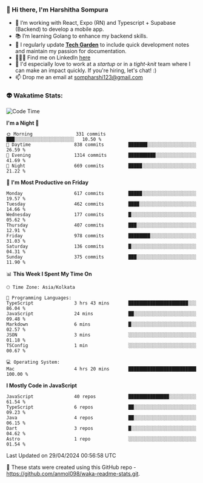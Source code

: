 ### 👋 Hi there, I'm Harshitha Sompura

- 🔧 I’m working with React, Expo (RN) and Typescript + Supabase (Backend) to develop a mobile app.
- 📚 I’m learning Golang to enhance my backend skills.
- 🌾 I regularly update **<u>[Tech Garden](https://tech-garden-hs.vercel.app/)</u>** to include quick development notes and maintain my passion for documentation.
- 👩🏻‍💻 Find me on LinkedIn <u>[here](https://www.linkedin.com/in/harshithasompura/)</u>
- 🐣 I'd especially love to work at a _startup_ or in a _tight-knit_ team where I can make an impact quickly. If you're hiring, let's chat! :)
- 📫 Drop me an email at [sompharshi123@gmail.com](mailto:sompharshi123@gmail.com)

### 👽 Wakatime Stats:
<!--START_SECTION:waka-->
![Code Time](http://img.shields.io/badge/Code%20Time-75%20hrs%2053%20mins-blue)

**I'm a Night 🦉** 

```text
🌞 Morning                331 commits         ███░░░░░░░░░░░░░░░░░░░░░░   10.50 % 
🌆 Daytime                838 commits         ███████░░░░░░░░░░░░░░░░░░   26.59 % 
🌃 Evening                1314 commits        ██████████░░░░░░░░░░░░░░░   41.69 % 
🌙 Night                  669 commits         █████░░░░░░░░░░░░░░░░░░░░   21.22 % 
```
📅 **I'm Most Productive on Friday** 

```text
Monday                   617 commits         █████░░░░░░░░░░░░░░░░░░░░   19.57 % 
Tuesday                  462 commits         ████░░░░░░░░░░░░░░░░░░░░░   14.66 % 
Wednesday                177 commits         █░░░░░░░░░░░░░░░░░░░░░░░░   05.62 % 
Thursday                 407 commits         ███░░░░░░░░░░░░░░░░░░░░░░   12.91 % 
Friday                   978 commits         ████████░░░░░░░░░░░░░░░░░   31.03 % 
Saturday                 136 commits         █░░░░░░░░░░░░░░░░░░░░░░░░   04.31 % 
Sunday                   375 commits         ███░░░░░░░░░░░░░░░░░░░░░░   11.90 % 
```


📊 **This Week I Spent My Time On** 

```text
🕑︎ Time Zone: Asia/Kolkata

💬 Programming Languages: 
TypeScript               3 hrs 43 mins       ██████████████████████░░░   86.04 % 
JavaScript               24 mins             ██░░░░░░░░░░░░░░░░░░░░░░░   09.48 % 
Markdown                 6 mins              █░░░░░░░░░░░░░░░░░░░░░░░░   02.57 % 
JSON                     3 mins              ░░░░░░░░░░░░░░░░░░░░░░░░░   01.18 % 
TSConfig                 1 min               ░░░░░░░░░░░░░░░░░░░░░░░░░   00.67 % 

💻 Operating System: 
Mac                      4 hrs 20 mins       █████████████████████████   100.00 % 
```

**I Mostly Code in JavaScript** 

```text
JavaScript               40 repos            ███████████████░░░░░░░░░░   61.54 % 
TypeScript               6 repos             ██░░░░░░░░░░░░░░░░░░░░░░░   09.23 % 
Java                     4 repos             ██░░░░░░░░░░░░░░░░░░░░░░░   06.15 % 
Dart                     3 repos             █░░░░░░░░░░░░░░░░░░░░░░░░   04.62 % 
Astro                    1 repo              ░░░░░░░░░░░░░░░░░░░░░░░░░   01.54 % 
```




 Last Updated on 29/04/2024 00:56:58 UTC
<!--END_SECTION:waka-->

👀 These stats were created using this GitHub repo - https://github.com/anmol098/waka-readme-stats.git. 
